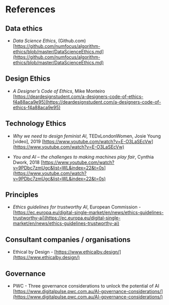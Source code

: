 # References

## Data ethics

- *Data Science Ethics*, (Github.com) [https://github.com/numfocus/algorithm-ethics/blob/master/DataScienceEthics.md](https://github.com/numfocus/algorithm-ethics/blob/master/DataScienceEthics.md)

## Design Ethics

- *A Designer’s Code of Ethics*, Mike Monteiro [https://deardesignstudent.com/a-designers-code-of-ethics-f4a88aca9e95](https://deardesignstudent.com/a-designers-code-of-ethics-f4a88aca9e95)

## Technology Ethics

- *Why we need to design feminist AI*, TEDxLondonWomen, Josie Young [video], 2019 [https://www.youtube.com/watch?v=E-O3LaSEcVw](https://www.youtube.com/watch?v=E-O3LaSEcVw)

- *You and AI – the challenges to making machines play fair*, Cynthia Dwork, 2018 [https://www.youtube.com/watch?v=9PDbc7zmUgc&list=WL&index=22&t=0s](https://www.youtube.com/watch?v=9PDbc7zmUgc&list=WL&index=22&t=0s)

## Principles

- *Ethics guidelines for trustworthy AI*, European Commission - [https://ec.europa.eu/digital-single-market/en/news/ethics-guidelines-trustworthy-ai](https://ec.europa.eu/digital-single-market/en/news/ethics-guidelines-trustworthy-ai)

## Consultant companies / organisations

- Ethical by Design - [https://www.ethicalby.design/](https://www.ethicalby.design/)

## Governance

- PWC - Three governance considerations to unlock the potential of AI [https://www.digitalpulse.pwc.com.au/AI-governance-considerations/](https://www.digitalpulse.pwc.com.au/AI-governance-considerations/)
